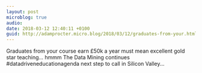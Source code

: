 ```yaml
---
layout: post
microblog: true
audio: 
date: 2018-03-12 12:40:11 +0100
guid: http://adamprocter.micro.blog/2018/03/12/graduates-from-your.html
---
```

Graduates from your course earn £50k a year must mean excellent gold star teaching... hmmm 
The Data Mining continues #datadriveneducationagenda next step to call in Silicon Valley...
